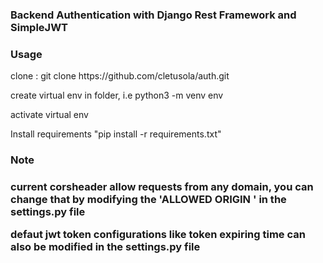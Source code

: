 <h3> Backend Authentication with Django Rest Framework and SimpleJWT </h3>

<h3>Usage</h3>
<p> clone : git clone https://github.com/cletusola/auth.git  </p>
<p> create virtual env in folder, i.e python3 -m venv env </p>
<p> activate virtual env </p>
<p> Install requirements "pip install -r requirements.txt" </p>


<h3>Note<h3>
<p> current corsheader allow requests from any domain, you can change that by modifying the 'ALLOWED ORIGIN ' in the settings.py file <p>
<p> defaut jwt token configurations like token expiring time can also be modified in the settings.py file </p>